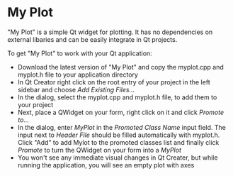 # My Plot

"My Plot" is a simple Qt widget for plotting. It has no dependencies  on external libaries and can be easily integrate in Qt projects. 

To get "My Plot" to work with your Qt application:

- Download the latest version of "My Plot" and copy the myplot.cpp and myplot.h file to your application directory
- In Qt Creator right click on the root entry of your project in the left sidebar and choose *Add Existing Files...*
- In the dialog, select the myplot.cpp and myplot.h file, to add them to your project
- Next, place a QWidget on your form, right click on it and click *Promote to...*
- In the dialog, enter *MyPlot* in the *Promoted Class Name* input field. The input next to *Header File* should be filled automatically with myplot.h. Click "Add" to add Mylot to the promoted classes list and finally click *Promote* to turn the QWidget on your form into a *MyPlot*
- You won't see any immediate visual changes in Qt Creater, but while running the application, you will see an empty plot with axes
